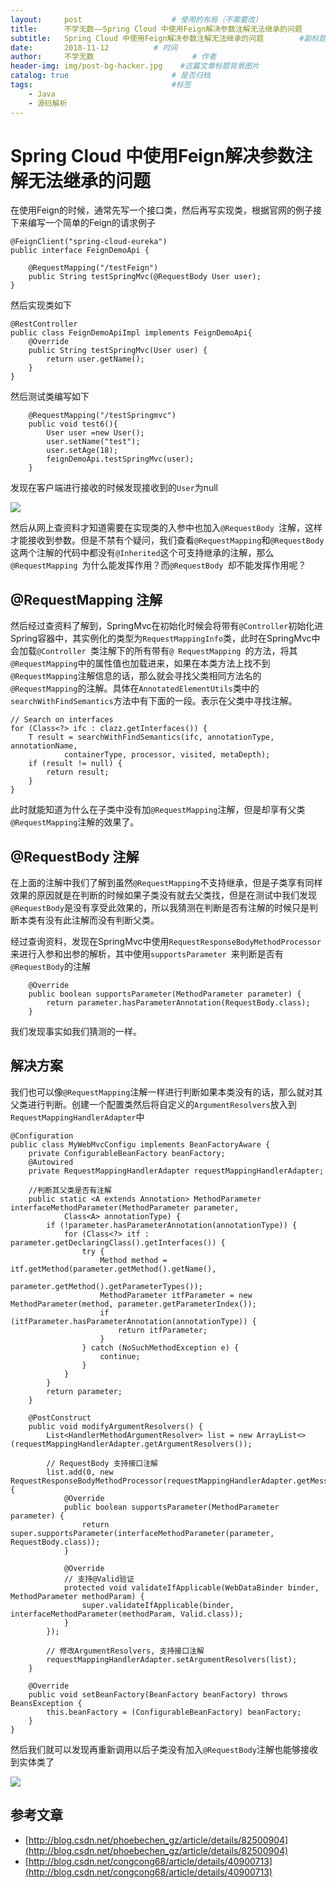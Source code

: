 ```yaml
---
layout:     post                    # 使用的布局（不需要改）
title:      不学无数——Spring Cloud 中使用Feign解决参数注解无法继承的问题        # 标题
subtitle:   Spring Cloud 中使用Feign解决参数注解无法继承的问题        #副标题
date:       2018-11-12          # 时间
author:     不学无数                      # 作者
header-img: img/post-bg-hacker.jpg    #这篇文章标题背景图片
catalog: true                       # 是否归档
tags:                               #标签
    - Java
    - 源码解析
---
```


# Spring Cloud 中使用Feign解决参数注解无法继承的问题

在使用Feign的时候，通常先写一个接口类，然后再写实现类，根据官网的例子接下来编写一个简单的Feign的请求例子

```
@FeignClient("spring-cloud-eureka")
public interface FeignDemoApi {

    @RequestMapping("/testFeign")
    public String testSpringMvc(@RequestBody User user);
}

```

然后实现类如下

```
@RestController
public class FeignDemoApiImpl implements FeignDemoApi{
    @Override
    public String testSpringMvc(User user) {
        return user.getName();
    }
}

```
然后测试类编写如下

```
    @RequestMapping("/testSpringmvc")
    public void test6(){
        User user =new User();
        user.setName("test");
        user.setAge(18);
        feignDemoApi.testSpringMvc(user);
    }

```

发现在客户端进行接收的时候发现接收到的`User`为null

![](http://ws4.sinaimg.cn/large/006tNc79ly1fz7j28d4kfj30mc04uglz.jpg)

然后从网上查资料才知道需要在实现类的入参中也加入`@RequestBody `注解，这样才能接收到参数。但是不禁有个疑问，我们查看`@RequestMapping`和`@RequestBody`这两个注解的代码中都没有`@Inherited`这个可支持继承的注解，那么`@RequestMapping `为什么能发挥作用？而`@RequestBody `却不能发挥作用呢？

## @RequestMapping 注解

然后经过查资料了解到，SpringMvc在初始化时候会将带有`@Controller`初始化进Spring容器中，其实例化的类型为`RequestMappingInfo`类，此时在SpringMvc中会加载`@Controller `类注解下的所有带有`@ RequestMapping `的方法，将其`@RequestMapping`中的属性值也加载进来，如果在本类方法上找不到`@RequestMapping`注解信息的话，那么就会寻找父类相同方法名的`@RequestMapping`的注解。具体在`AnnotatedElementUtils`类中的`searchWithFindSemantics`方法中有下面的一段。表示在父类中寻找注解。

```
// Search on interfaces
for (Class<?> ifc : clazz.getInterfaces()) {
	T result = searchWithFindSemantics(ifc, annotationType, annotationName,
			containerType, processor, visited, metaDepth);
	if (result != null) {
		return result;
	}
}

```

此时就能知道为什么在子类中没有加`@RequestMapping`注解，但是却享有父类`@RequestMapping`注解的效果了。


## @RequestBody 注解

在上面的注解中我们了解到虽然`@RequestMapping`不支持继承，但是子类享有同样效果的原因就是在判断的时候如果子类没有就去父类找，但是在测试中我们发现`@RequestBody`是没有享受此效果的，所以我猜测在判断是否有注解的时候只是判断本类有没有此注解而没有判断父类。

经过查询资料，发现在SpringMvc中使用`RequestResponseBodyMethodProcessor `来进行入参和出参的解析，其中使用`supportsParameter `来判断是否有`@RequestBody`的注解

```
	@Override
	public boolean supportsParameter(MethodParameter parameter) {
		return parameter.hasParameterAnnotation(RequestBody.class);
	}

```

我们发现事实如我们猜测的一样。

## 解决方案

我们也可以像`@RequestMapping`注解一样进行判断如果本类没有的话，那么就对其父类进行判断。创建一个配置类然后将自定义的`ArgumentResolvers`放入到`RequestMappingHandlerAdapter`中

```
@Configuration
public class MyWebMvcConfigu implements BeanFactoryAware {
    private ConfigurableBeanFactory beanFactory;
    @Autowired
    private RequestMappingHandlerAdapter requestMappingHandlerAdapter;

	//判断其父类是否有注解
    public static <A extends Annotation> MethodParameter interfaceMethodParameter(MethodParameter parameter,
            Class<A> annotationType) {
        if (!parameter.hasParameterAnnotation(annotationType)) {
            for (Class<?> itf : parameter.getDeclaringClass().getInterfaces()) {
                try {
                    Method method = itf.getMethod(parameter.getMethod().getName(),
                            parameter.getMethod().getParameterTypes());
                    MethodParameter itfParameter = new MethodParameter(method, parameter.getParameterIndex());
                    if (itfParameter.hasParameterAnnotation(annotationType)) {
                        return itfParameter;
                    }
                } catch (NoSuchMethodException e) {
                    continue;
                }
            }
        }
        return parameter;
    }

    @PostConstruct
    public void modifyArgumentResolvers() {
        List<HandlerMethodArgumentResolver> list = new ArrayList<>(requestMappingHandlerAdapter.getArgumentResolvers());

        // RequestBody 支持接口注解
        list.add(0, new RequestResponseBodyMethodProcessor(requestMappingHandlerAdapter.getMessageConverters()) {
            @Override
            public boolean supportsParameter(MethodParameter parameter) {
                return super.supportsParameter(interfaceMethodParameter(parameter, RequestBody.class));
            }

            @Override
            // 支持@Valid验证
            protected void validateIfApplicable(WebDataBinder binder, MethodParameter methodParam) {
                super.validateIfApplicable(binder, interfaceMethodParameter(methodParam, Valid.class));
            }
        });

        // 修改ArgumentResolvers, 支持接口注解
        requestMappingHandlerAdapter.setArgumentResolvers(list);
    }

    @Override
    public void setBeanFactory(BeanFactory beanFactory) throws BeansException {
        this.beanFactory = (ConfigurableBeanFactory) beanFactory;
    }
}

```

然后我们就可以发现再重新调用以后子类没有加入`@RequestBody`注解也能够接收到实体类了

![](http://ws2.sinaimg.cn/large/006tNc79ly1fz8i3r4a98j31e80sk0wl.jpg)

## 参考文章

* [http://blog.csdn.net/phoebechen_gz/article/details/82500904](http://blog.csdn.net/phoebechen_gz/article/details/82500904)
* [http://blog.csdn.net/congcong68/article/details/40900713](http://blog.csdn.net/congcong68/article/details/40900713)

